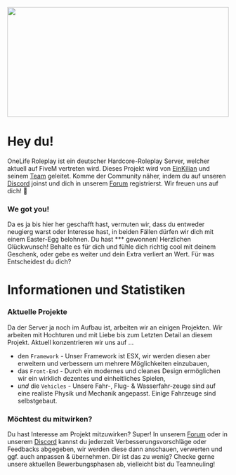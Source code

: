 <a href="#"><img width="100%" height="250px" src="https://cdn.discordapp.com/attachments/952697202269110372/966330125236989952/Logo-Rund.png" height="250px<"/></a>

# Hey du!

OneLife Roleplay ist ein deutscher Hardcore-Roleplay Server, welcher aktuell auf FiveM vertreten wird. Dieses Projekt wird von [EinKilian](https://oneliferp.net/forum/core/user/1-einkilian/) und seinem [Team](https://oneliferp.net/go/team) geleitet. Komme der Community näher, indem du auf unseren [Discord](https://oneliferp.net/discord) joinst und dich in unserem [Forum](https://oneliferp.net/forum) registrierst. Wir freuen uns auf dich! 💝

### We got you! 

Da es ja bis hier her geschafft hast, vermuten wir, dass du entweder neugierg warst oder Interesse hast, in beiden Fällen dürfen wir dich mit einem Easter-Egg belohnen. Du hast *** gewonnen! Herzlichen Glückwunsch! Behalte es für dich und fühle dich richtig cool mit deinem Geschenk, oder gebe es weiter und dein Extra verliert an Wert. Für was Entscheidest du dich?

# Informationen und Statistiken
### Aktuelle Projekte
Da der Server ja noch im Aufbau ist, arbeiten wir an einigen Projekten. Wir arbeiten mit Hochturen und mit Liebe bis zum Letzten Detail an diesem Projekt.
Aktuell konzentrieren wir uns auf ...
- den `Framework` - Unser Framework ist ESX, wir werden diesen aber erweitern und verbessern um mehrere Möglichkeiten einzubauen,
- das `Front-End` - Durch ein modernes und cleanes Design ermöglichen wir ein wirklich dezentes und einheitliches Spielen,
- *und* die `Vehicles` - Unsere Fahr-, Flug- & Wasserfahr-zeuge sind auf eine realiste Physik und Mechanik angepasst. Einige Fahrzeuge sind selbstgebaut.

### Möchtest du mitwirken?
Du hast Interesse am Projekt mitzuwirken? Super! In unserem [Forum](https://oneliferp.net/forum) oder in unserem [Discord](https://oneliferp.net/discord) kannst du jederzeit Verbesserungsvorschläge oder Feedbacks abgegeben, wir werden diese dann anschauen, verwerten und ggf. auch anpassen & übernehmen. Dir ist das zu wenig? Checke gerne unsere aktuellen Bewerbungsphasen ab, vielleicht bist du Teamneuling!

<!---### Links
[![Community](https://cdn.discordapp.com/attachments/952697202269110372/966330125236989952/Logo-Rund.png)](https://oneliferp.net/)